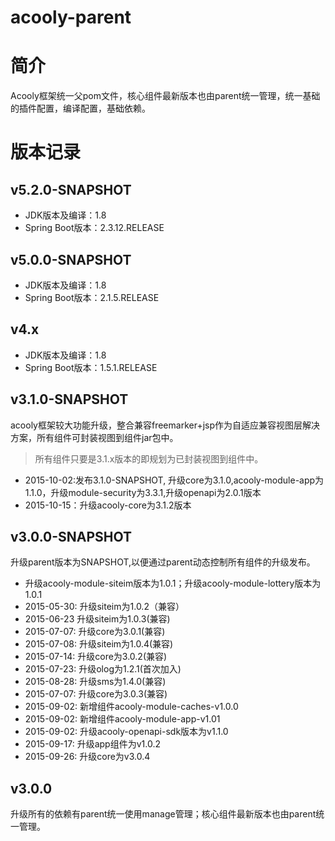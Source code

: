 acooly-parent
============

# 简介

Acooly框架统一父pom文件，核心组件最新版本也由parent统一管理，统一基础的插件配置，编译配置，基础依赖。

# 版本记录

## v5.2.0-SNAPSHOT

* JDK版本及编译：1.8
* Spring Boot版本：2.3.12.RELEASE

## v5.0.0-SNAPSHOT

* JDK版本及编译：1.8
* Spring Boot版本：2.1.5.RELEASE

## v4.x

* JDK版本及编译：1.8
* Spring Boot版本：1.5.1.RELEASE

## v3.1.0-SNAPSHOT
acooly框架较大功能升级，整合兼容freemarker+jsp作为自适应兼容视图层解决方案，所有组件可封装视图到组件jar包中。

> 所有组件只要是3.1.x版本的即规划为已封装视图到组件中。

* 2015-10-02:发布3.1.0-SNAPSHOT, 升级core为3.1.0,acooly-module-app为1.1.0，升级module-security为3.3.1,升级openapi为2.0.1版本
* 2015-10-15：升级acooly-core为3.1.2版本

## v3.0.0-SNAPSHOT

升级parent版本为SNAPSHOT,以便通过parent动态控制所有组件的升级发布。

* 升级acooly-module-siteim版本为1.0.1；升级acooly-module-lottery版本为1.0.1
* 2015-05-30: 升级siteim为1.0.2（兼容）
* 2015-06-23 升级siteim为1.0.3(兼容)
* 2015-07-07: 升级core为3.0.1(兼容)
* 2015-07-08: 升级siteim为1.0.4(兼容)
* 2015-07-14: 升级core为3.0.2(兼容)
* 2015-07-23: 升级olog为1.2.1(首次加入)
* 2015-08-28: 升级sms为1.4.0(兼容)
* 2015-07-07: 升级core为3.0.3(兼容)
* 2015-09-02: 新增组件acooly-module-caches-v1.0.0
* 2015-09-02: 新增组件acooly-module-app-v1.01
* 2015-09-02: 升级acooly-openapi-sdk版本为v1.1.0
* 2015-09-17: 升级app组件为v1.0.2
* 2015-09-26: 升级core为v3.0.4


## v3.0.0
升级所有的依赖有parent统一使用manage管理；核心组件最新版本也由parent统一管理。
